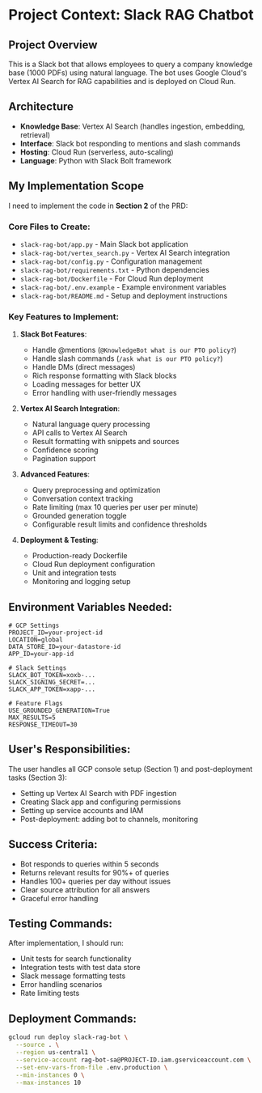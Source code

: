 # Project Context: Slack RAG Chatbot

## Project Overview
This is a Slack bot that allows employees to query a company knowledge base (1000 PDFs) using natural language. The bot uses Google Cloud's Vertex AI Search for RAG capabilities and is deployed on Cloud Run.

## Architecture
- **Knowledge Base**: Vertex AI Search (handles ingestion, embedding, retrieval)
- **Interface**: Slack bot responding to mentions and slash commands  
- **Hosting**: Cloud Run (serverless, auto-scaling)
- **Language**: Python with Slack Bolt framework

## My Implementation Scope
I need to implement the code in **Section 2** of the PRD:

### Core Files to Create:
- `slack-rag-bot/app.py` - Main Slack bot application
- `slack-rag-bot/vertex_search.py` - Vertex AI Search integration
- `slack-rag-bot/config.py` - Configuration management
- `slack-rag-bot/requirements.txt` - Python dependencies
- `slack-rag-bot/Dockerfile` - For Cloud Run deployment
- `slack-rag-bot/.env.example` - Example environment variables
- `slack-rag-bot/README.md` - Setup and deployment instructions

### Key Features to Implement:
1. **Slack Bot Features**:
   - Handle @mentions (`@KnowledgeBot what is our PTO policy?`)
   - Handle slash commands (`/ask what is our PTO policy?`)
   - Handle DMs (direct messages)
   - Rich response formatting with Slack blocks
   - Loading messages for better UX
   - Error handling with user-friendly messages

2. **Vertex AI Search Integration**:
   - Natural language query processing
   - API calls to Vertex AI Search
   - Result formatting with snippets and sources
   - Confidence scoring
   - Pagination support

3. **Advanced Features**:
   - Query preprocessing and optimization
   - Conversation context tracking
   - Rate limiting (max 10 queries per user per minute)
   - Grounded generation toggle
   - Configurable result limits and confidence thresholds

4. **Deployment & Testing**:
   - Production-ready Dockerfile
   - Cloud Run deployment configuration
   - Unit and integration tests
   - Monitoring and logging setup

## Environment Variables Needed:
```
# GCP Settings
PROJECT_ID=your-project-id
LOCATION=global
DATA_STORE_ID=your-datastore-id
APP_ID=your-app-id

# Slack Settings  
SLACK_BOT_TOKEN=xoxb-...
SLACK_SIGNING_SECRET=...
SLACK_APP_TOKEN=xapp-...

# Feature Flags
USE_GROUNDED_GENERATION=True
MAX_RESULTS=5
RESPONSE_TIMEOUT=30
```

## User's Responsibilities:
The user handles all GCP console setup (Section 1) and post-deployment tasks (Section 3):
- Setting up Vertex AI Search with PDF ingestion
- Creating Slack app and configuring permissions
- Setting up service accounts and IAM
- Post-deployment: adding bot to channels, monitoring

## Success Criteria:
- Bot responds to queries within 5 seconds
- Returns relevant results for 90%+ of queries  
- Handles 100+ queries per day without issues
- Clear source attribution for all answers
- Graceful error handling

## Testing Commands:
After implementation, I should run:
- Unit tests for search functionality
- Integration tests with test data store
- Slack message formatting tests
- Error handling scenarios
- Rate limiting tests

## Deployment Commands:
```bash
gcloud run deploy slack-rag-bot \
  --source . \
  --region us-central1 \
  --service-account rag-bot-sa@PROJECT-ID.iam.gserviceaccount.com \
  --set-env-vars-from-file .env.production \
  --min-instances 0 \
  --max-instances 10
```